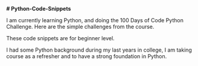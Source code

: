 <b># Python-Code-Snippets</b>

I am currently learning Python, and doing the 100 Days of Code Python Challenge.
Here are the simple challenges from the course.

These code snippets are for beginner level. 

I had some Python background during my last years in college, I am taking course as a refresher and to have a strong foundation in Python.
